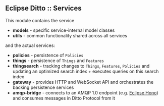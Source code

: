 ## Eclipse Ditto :: Services

This module contains the service
* **models** - specific service-internal model classes
* **utils** - common functionality shared across all services

and the actual services:
* **policies** - persistence of `Policies`
* **things** - persistence of `Things` and `Features`
* **thingsearch** - tracking changes to `Things`, `Features`, `Policies` and updating an optimized
search index + executes queries on this search index
* **gateway** - provides HTTP and WebSocket API and orchestrates the backing persistence services 
* **amqp-bridge** - connects to an AMQP 1.0 endpoint (e.g. [Eclipse Hono](https://eclipse.org/hono/)) 
and consumes messages in Ditto Protocol from it
